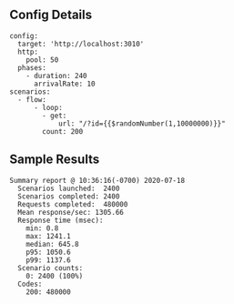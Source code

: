 
## Config Details

    config:
      target: 'http://localhost:3010'
      http:
        pool: 50
      phases:
        - duration: 240
          arrivalRate: 10
    scenarios:
      - flow:
          - loop:
            - get:
                url: "/?id={{$randomNumber(1,10000000)}}"
            count: 200



## Sample Results

    Summary report @ 10:36:16(-0700) 2020-07-18
      Scenarios launched:  2400
      Scenarios completed: 2400
      Requests completed:  480000
      Mean response/sec: 1305.66
      Response time (msec):
        min: 0.8
        max: 1241.1
        median: 645.8
        p95: 1050.6
        p99: 1137.6
      Scenario counts:
        0: 2400 (100%)
      Codes:
        200: 480000